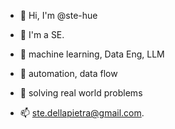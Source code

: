 - 👋 Hi, I'm @ste-hue

- 👀 I'm a SE.

- 🌱 machine learning, Data Eng, LLM 

- 💼 automation, data flow 

- 💞️ solving real world problems 

- 📫 ste.dellapietra@gmail.com.

<!---
ste-hue/ste-hue is a ✨ special ✨ repository because its `README.md` (this file) appears on your GitHub profile.
You can click the Preview link to take a look at your changes.
--->
